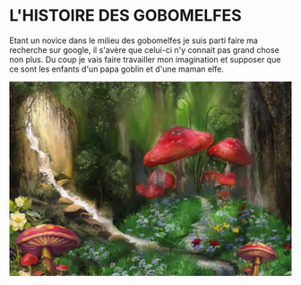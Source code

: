 # L'HISTOIRE DES GOBOMELFES
Etant un novice dans le milieu des gobomelfes je suis parti faire ma recherche sur
google, il s'avère que celui-ci n'y connait pas grand chose non plus. Du coup je vais
faire travailler mon imagination et supposer que ce sont les enfants d'un papa goblin et
d'une maman elfe.

![foret](foret.jpeg)

